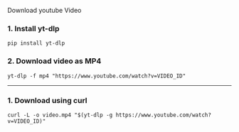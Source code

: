 Download youtube Video
### 1. Install yt-dlp
```
pip install yt-dlp
```

### 2. Download video as MP4
```
yt-dlp -f mp4 "https://www.youtube.com/watch?v=VIDEO_ID"
```

---
### 1. Download using curl
```
curl -L -o video.mp4 "$(yt-dlp -g https://www.youtube.com/watch?v=VIDEO_ID)"
```
